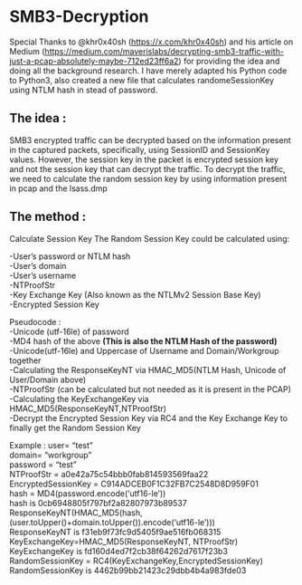 # SMB3-Decryption

Special Thanks to @khr0x40sh (https://x.com/khr0x40sh) and his article on Medium (https://medium.com/maverislabs/decrypting-smb3-traffic-with-just-a-pcap-absolutely-maybe-712ed23ff6a2) for providing the idea and doing all the background research. I have merely adapted his Python code to Python3, also created a new file that calculates randomeSessionKey using NTLM hash in stead of password. 

## The idea : 
SMB3 encrypted traffic can be decrypted based on the information present in the captured packets, specifically, using SessionID and SessionKey values. 
However, the session key in the packet is encrypted session key and not the session key that can decrypt the traffic. 
To decrypt the traffic, we need to calculate the random session key by using information present in pcap and the lsass.dmp

## The method : 

Calculate Session Key
The Random Session Key could be calculated using:

-User’s password or NTLM hash  
-User’s domain  
-User’s username  
-NTProofStr  
-Key Exchange Key (Also known as the NTLMv2 Session Base Key)  
-Encrypted Session Key  

Pseudocode :   
-Unicode (utf-16le) of password  
-MD4 hash of the above **(This is also the NTLM Hash of the password)**  
-Unicode(utf-16le) and Uppercase of Username and Domain/Workgroup together   
-Calculating the ResponseKeyNT via HMAC_MD5(NTLM Hash, Unicode of User/Domain above)  
-NTProofStr (can be calculated but not needed as it is present in the PCAP)  
-Calculating the KeyExchangeKey via HMAC_MD5(ResponseKeyNT,NTProofStr)  
-Decrypt the Encrypted Session Key via RC4 and the Key Exchange Key to finally get the Random Session Key  

Example : 
user= “test”   
domain= “workgroup”  
password = “test”  
NTProofStr = a0e42a75c54bbb0fab814593569faa22  
EncryptedSessionKey = C914ADCEB0F1C32FB7C2548D8D959F01  
hash = MD4(password.encode(‘utf16-le’))  
hash is 0cb6948805f797bf2a82807973b89537  
ResponseKeyNT(HMAC_MD5(hash, (user.toUpper()+domain.toUpper()).encode(‘utf16-le’)))  
ResponseKeyNT is f31eb9f73fc9d5405f9ae516fb068315   
KeyExchangeKey=HMAC_MD5(ResponseKeyNT, NTProofStr)  
KeyExchangeKey is fd160d4ed7f2cb38f64262d7617f23b3  
RandomSessionKey = RC4(KeyExchangeKey,EncryptedSessionKey)  
RandomSessionKey is 4462b99bb21423c29dbb4b4a983fde03  


